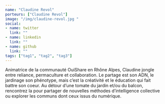 ```yaml
---
name: "Claudine Revol"
porteurs: ["Claudine Revol"]
image: "/img/claudine-revol.jpg "
social:
- name: twitter
  link: ""
- name: linkedin
  link: ""
- name: github
  link: ""
tags: ["tag1", "tag2", "tag3"]
---
```


Animatrice de la communauté OuiShare en Rhône Alpes, Claudine jongle entre reliance, permaculture et collaboration. Le partage est son ADN, le jardinage son phénotype, mais c’est la créativité et le éducation qui fait battre son coeur. Au détour d’une tomate du jardin et/ou du balcon, rencontrez la pour partager de nouvelles méthodes d’intelligence collective ou explorer les communs dont ceux issus du numérique.
